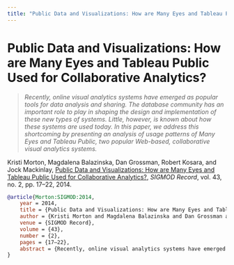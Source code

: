 ```yaml
---
title: "Public Data and Visualizations: How are Many Eyes and Tableau Public Used for Collaborative Analytics?"
---
```


# Public Data and Visualizations: How are Many Eyes and Tableau Public Used for Collaborative Analytics?

> _Recently, online visual analytics systems have emerged as popular tools for data analysis and sharing. The database community has an important role to play in shaping the design and implementation of these new types of systems. Little, however, is known about how these systems are used today. In this paper, we address this shortcoming by presenting an analysis of usage patterns of Many Eyes and Tableau Public, two popular Web-based, collaborative visual analytics systems._

Kristi Morton, Magdalena Balazinska, Dan Grossman, Robert Kosara, and Jock Mackinlay, <a href="https://media.eagereyes.org/papers/2014/Morton-SIGMOD-2014.pdf" target="_blank">Public Data and Visualizations: How are Many Eyes and Tableau Public Used for Collaborative Analytics?</a>, _SIGMOD Record_, vol. 43, no. 2, pp. 17–22, 2014.


```bibtex
@article{Morton:SIGMOD:2014,
	year = 2014,
	title = {Public Data and Visualizations: How are Many Eyes and Tableau Public Used for Collaborative Analytics?},
	author = {Kristi Morton and Magdalena Balazinska and Dan Grossman and Robert Kosara and Jock Mackinlay},
	venue = {SIGMOD Record},
	volume = {43},
	number = {2},
	pages = {17–22},
	abstract = {Recently, online visual analytics systems have emerged as popular tools for data analysis and sharing. The database community has an important role to play in shaping the design and implementation of these new types of systems. Little, however, is known about how these systems are used today. In this paper, we address this shortcoming by presenting an analysis of usage patterns of Many Eyes and Tableau Public, two popular Web-based, collaborative visual analytics systems.},
}
```

